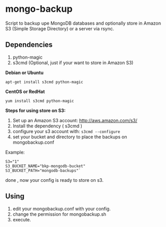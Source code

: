 mongo-backup
============

Script to backup upe MongoDB databases and optionally store in Amazon S3 (Simple Storage Directory) or a server via rsync.

Dependencies
-------------

1. python-magic
2. s3cmd (Optional, just if your want to store in Amazon S3)

**Debian or Ubuntu**

`apt-get install s3cmd python-magic`

**CentOS or RedHat**

`yum install s3cmd python-magic`

**Steps for using store on S3:**

1. Set up an Amazon S3 account: <http://aws.amazon.com/s3/>
2. Install the dependency ( s3cmd )
3. configure your s3 account with:
`s3cmd --configure`
4. set your bucket and directory to place the backups on mongobackup.conf

Example:

    S3="1"
    S3_BUCKET_NAME="bkp-mongodb-bucket"
    S3_BUCKET_PATH="mongodb-backups"`

done , now your config is ready to store on s3.

Using
------

1. edit your mongobackup.conf with your config.
2. change the permission for mongobackup.sh
3. execute.
